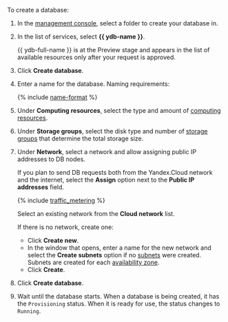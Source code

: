To create a database:

1. In the [management console](https://console.cloud.yandex.com), select a folder to create your database in.

1. In the list of services, select **{{ ydb-name }}**.

    {{ ydb-full-name }} is at the Preview stage and appears in the list of available resources only after your request is approved.

1. Click **Create database**.

1. Enter a name for the database. Naming requirements:

    {% include [name-format](../name-format.md) %}

1. Under **Computing resources**, select the type and amount of [computing resources](../../ydb/concepts/databases.md#compute-units).

1. Under **Storage groups**, select the disk type and number of [storage groups](../../ydb/concepts/databases.md#storage-groups) that determine the total storage size.

1. Under **Network**, select a network and allow assigning public IP addresses to DB nodes.

   If you plan to send DB requests both from the Yandex.Cloud network and the internet, select the **Assign** option next to the **Public IP addresses** field.

   {% include  [traffic_metering](../../ydb/_includes/traffic_metering.md) %}

   Select an existing network from the **Cloud network** list.

   If there is no network, create one:
   * Click **Create new**.
   * In the window that opens, enter a name for the new network and select the **Create subnets** option if no [subnets](../../vpc/concepts/network.md#subnet) were created. Subnets are created for each [availability zone](../../overview/concepts/geo-scope.md).
   * Click **Create**.

1. Click **Create database**.

1. Wait until the database starts. When a database is being created, it has the `Provisioning` status. When it is ready for use, the status changes to `Running`.

